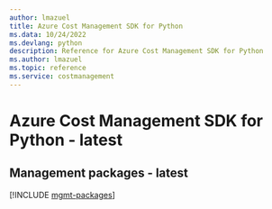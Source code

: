 ```yaml
---
author: lmazuel
title: Azure Cost Management SDK for Python
ms.data: 10/24/2022
ms.devlang: python
description: Reference for Azure Cost Management SDK for Python
ms.author: lmazuel
ms.topic: reference
ms.service: costmanagement
---
```

# Azure Cost Management SDK for Python - latest

## Management packages - latest
[!INCLUDE [mgmt-packages](cost-management-mgmt-index.md)]